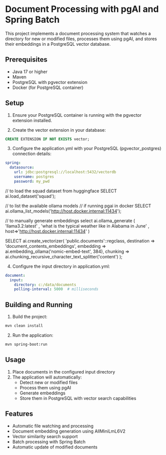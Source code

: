 # Document Processing with pgAI and Spring Batch

This project implements a document processing system that watches a directory for new or modified files, processes them using pgAI, and stores their embeddings in a PostgreSQL vector database.

## Prerequisites

- Java 17 or higher
- Maven
- PostgreSQL with pgvector extension
- Docker (for PostgreSQL container)

## Setup

1. Ensure your PostgreSQL container is running with the pgvector extension installed.

2. Create the vector extension in your database:
```sql
CREATE EXTENSION IF NOT EXISTS vector;
```

3. Configure the application.yml with your PostgreSQL (pgvector_postgres) connection details:
```yaml
spring:
  datasource:
    url: jdbc:postgresql://localhost:5432/vectordb
    username: postgres
    password: my_pwd
```
// to load the squad dataset from huggingface
SELECT ai.load_dataset('squad');

// to list the available ollama models
// if running pgai in docker
SELECT ai.ollama_list_models('http://host.docker.internal:11434');

// to manually generate embeddings
select ai.ollama_generate
( 'llama3.2:latest'
, 'what is the typical weather like in Alabama in June'
, host=>'http://host.docker.internal:11434' 
)

SELECT ai.create_vectorizer(
     'public.documents'::regclass,
     destination => 'document_contents_embeddings',
     embedding => ai.embedding_ollama('nomic-embed-text', 384),
     chunking => ai.chunking_recursive_character_text_splitter('content')
);


4. Configure the input directory in application.yml:
```yaml
document:
  input:
    directory: c:/data/documents
    polling-interval: 5000  # milliseconds
```

## Building and Running

1. Build the project:
```bash
mvn clean install
```

2. Run the application:
```bash
mvn spring-boot:run
```

## Usage

1. Place documents in the configured input directory
2. The application will automatically:
   - Detect new or modified files
   - Process them using pgAI
   - Generate embeddings
   - Store them in PostgreSQL with vector search capabilities

## Features

- Automatic file watching and processing
- Document embedding generation using AllMiniLmL6V2
- Vector similarity search support
- Batch processing with Spring Batch
- Automatic update of modified documents
